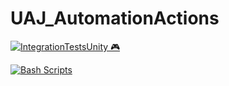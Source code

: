 # UAJ_AutomationActions

[![IntegrationTestsUnity 🎮](https://github.com/FenomenCoyote/UAJ_AutomationActions/actions/workflows/main.yml/badge.svg)](https://github.com/FenomenCoyote/UAJ_AutomationActions/actions/workflows/main.yml)

[![Bash Scripts](https://github.com/FenomenCoyote/UAJ_AutomationActions/actions/workflows/check_files.yml/badge.svg)](https://github.com/FenomenCoyote/UAJ_AutomationActions/actions/workflows/check_files.yml)
